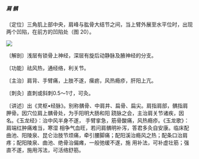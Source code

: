 ##### 肩 髃

〔定位〕三角肌上部中央，肩峰与肱骨大结节之间，当上臂外展至水平位时，出现两个凹陷，在前方的凹陷处（图
 20）。

![](./img/图20.jpg)

〔解剖〕浅层有锁骨上神经，深层有旋后动静脉及腋神经的分支。

〔功能〕祛风热，通经络，利关节。 

〔主治〕肩背、手臂痛，上肢不遂，瘰疬，风热瘾疹，肝阳上亢。

〔刺灸〕直刺或斜刺0.5〜1寸，可灸。  

〔讲述〕出《灵枢•经脉》。别称髃骨、中肩井、扁骨、扁尖。肩指肩部，髃指肩胛骨。因穴位肩上髃骨处，为手阳明大肠和阳 跷脉之会，主治肩关节诸疾，因名。《玉龙经》：治中风半身不遂， 手臂挛急，筋骨酸痛，风热瘾疹。《玉龙歌》：肩端红肿痛难当，寒湿 相争气血旺，若问肩髃明补泻，答君多灸自安康。临床配曲池、阳陵泉、昆仑治肢节烦痛，牵引腰脚痛；配阳溪治瘾风之热；配条口治肩疼；配阳陵泉、曲池、绝骨治偏瘫，一般弛缓不遂，施 用补法，可补虚壮筋；强直不遂，施用泻法，可活络舒筋。
